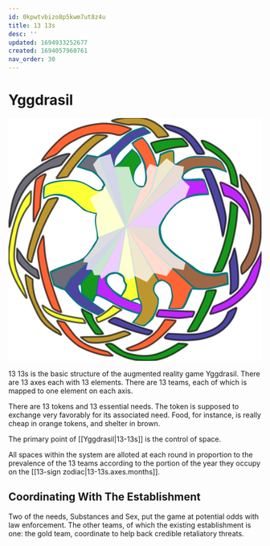 ```yaml
---
id: 0kpwtvbizo8p5kwm7ut8z4u
title: 13 13s
desc: ''
updated: 1694933252677
created: 1694057960761
nav_order: 30
---
```


# Yggdrasil

![Yggdrasil](assets/images/Yggdrasil.svg)


13 13s is the basic structure of the augmented reality game Yggdrasil. There are 13 axes each with 13 elements. There are 13 teams, each of which is mapped to one element on each axis.

There are 13 tokens and 13 essential needs. The token is supposed to exchange very favorably for its associated need. Food, for instance, is really cheap in orange tokens, and shelter in brown.

The primary point of [[Yggdrasil|13-13s]] is the control of space.

All spaces within the system are alloted at each round in proportion to the prevalence of the 13 teams according to the portion of the year they occupy on the [[13-sign zodiac|13-13s.axes.months]].

## Coordinating With The Establishment

Two of the needs, Substances and Sex, put the game at potential odds with law enforcement. The other teams, of which the existing establishment is one: the gold team, coordinate to help back credible retaliatory threats.
